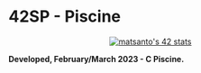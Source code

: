 # 42SP - Piscine

<p align="center">
<a href="https://github.com/JaeSeoKim/badge42"><img src="https://badge42.vercel.app/api/v2/clh4ud2q4024608mar8nu1thg/stats?cursusId=9&coalitionId=piscine" alt="matsanto's 42 stats" /></a>
</p>

<strong>Developed, February/March 2023 - C Piscine.</strong><br>
